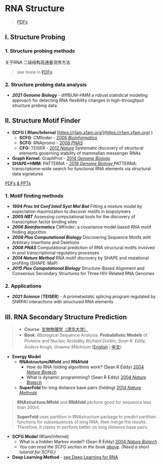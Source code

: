 # RNA Structure

> [PDFs](https://cloud.tsinghua.edu.cn/d/07d2b19d6b284ebea5ea/?p=%2F1.%20RNA%20Regulation\&mode=list)

## I. Structure Probing

### 1. Structure probing methods

关于RNA 二级结构高通量测序方法

> see more in [PDFs](https://cloud.tsinghua.edu.cn/d/07d2b19d6b284ebea5ea/?p=%2F1.%20RNA%20Regulation%2FStructure%20probing%20method\&mode=list)

### 2. Structure probing data analysis

* _**2021 Genome Biology**_ - diffBUM-HMM a robust statistical modeling approach for detecting RNA flexibility changes in high-throughput structure probing data



###

## II. Structure Motif Finder

* **SCFG ( Rfam/Infernal** [https://rfam.xfam.org/](https://rfam.xfam.org) )
  * **SCFG**: CMfinder - [2006 _Bioinformatics_](https://www.ncbi.nlm.nih.gov/pubmed/16357030)&#x20;
  * **SCFG**: RNApromo - [2008 _PNAS_ ](https://www.ncbi.nlm.nih.gov/pubmed/18815376)
  * **CFG:** TEISER - [2012 _Nature_](https://www.ncbi.nlm.nih.gov/pubmed/22495308)  Systematic discovery of structural elements governing stability of mammalian messenger RNAs
* **Graph Kernel:** GraphProt - [2014 _Genome Biology_ ](https://www.ncbi.nlm.nih.gov/pubmed/24451197)
* **SHAPE+HMM**:  PATTERNA - [2018 _Genome Biology_ ](https://www.ncbi.nlm.nih.gov/pubmed/29495968)PATTERNA: transcriptome-wide search for functional RNA elements via structural data signatures

[PDFs & PPTs](https://cloud.tsinghua.edu.cn/d/759f79f0a9c24fb7aab4/?p=%2FRNA%20Structural%20Motif\&mode=list)

### **1. Motif finding methods**

* _**1994 Proc Int Conf Intell Syst Mol Biol**_ Fitting a mixture model by expectation maximization to discover motifs in biopolymers
* _**2005 NBT**_ Assessing computational tools for the discovery of transcription factor binding sites
* _**2006 Bioinformatics**_ CMfinder: a covariance model based RNA motif finding algorithm
* _**2008 Plos Computational Biology**_ Discovering Sequence Motifs with Arbitrary Insertions and Deletions
* _**2008 PNAS**_ Computational prediction of RNA structural motifs involved in post transcriptional regulatory processes
* _**2014 Nature Method**_ RNA motif discovery by SHAPE and mutational profiling (SHAPE-MaP)
* _**2015 Plos Computational Biology**_ Structure-Based Alignment and Consensus Secondary Structures for Three HIV-Related RNA Genomes

### **2. Applications**

* _**2021 Science**_ \[**TEISER**] - A prometastatic splicing program regulated by SNRPA1 interactions with structured RNA elements



## III. RNA Secondary Structure Prediction

> * **Course**: [生物物理学（清华大学）](https://www.ncrnalab.org/courses/#biophysics)
> * **Book**:   《Biological Sequence Analysis: **Probabilistic Models** of Proteins and Nucleic Acids》by _Richard Durbin, Sean R. Eddy, Anders Krogh, Graeme Mitchison_  ([English](http://www.amazon.com/Biological-Sequence-Analysis-Probabilistic-Proteins/dp/0521629713) | [中文](http://www.amazon.cn/dp/B003ZUIRZ2))

* **Energy Model**&#x20;
  * **RNAstructure/Mfold**  and **RNAfold**&#x20;
    * How do RNA folding algorithms work? (Sean R Eddy) [2004 _Nature Biotech_](https://www.nature.com/articles/nbt1104-1457)&#x20;
    * What is dynamic programming? (Sean R Eddy) [2004 _Nature Biotech_](http://dx.doi.org/10.1038/nbt0704-909)
  * **SuperFold** for long distance base pairs (folding)  [2014 _Nature Methods_](https://www.ncbi.nlm.nih.gov/pubmed/25028896)

> **RNAstructure**/**Mfold** and **RNAfold** perform good for sequence less than 200nt.
>
> **SuperFold** uses partition in RNAstructure package to predict partition functions for subsequences of long RNA, then merge the results. Therefore, it claims to perform better on long distance base pairs.

* **SCFG Model** (Rfam/Infernal)
  * What is a hidden Markov model? (Sean R Eddy) [2004 _Nature Biotech_](http://dx.doi.org/10.1038/nbt1004-1315)&#x20;
  * _You can read the SCFG section in the book_ [_above_](../ai/#3-1-rna-secondary-structure-prediction)_. (Need a short tutorial for SCFG.)_
* **Deep Learning Method** - [see Deep Learning for RNA](../ai/deep-learning-for-rna.md)




